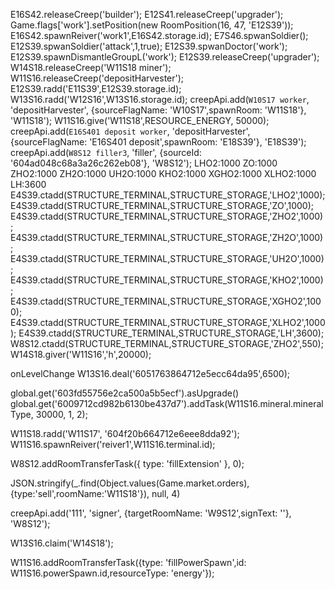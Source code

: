E16S42.releaseCreep('builder');
E12S41.releaseCreep('upgrader');
Game.flags['work'].setPosition(new RoomPosition(16, 47, 'E12S39'));
E16S42.spawnReiver('work1',E16S42.storage.id);
E7S46.spwanSoldier();
E12S39.spwanSoldier('attack',1,true);
E12S39.spwanDoctor('work');
E12S39.spawnDismantleGroupL('work');
E12S39.releaseCreep('upgrader');
W14S18.releaseCreep('W11S18 miner');
W11S16.releaseCreep('depositHarvester');
E12S39.radd('E11S39',E12S39.storage.id);
W13S16.radd('W12S16',W13S16.storage.id);
creepApi.add(`W10S17 worker`, 'depositHarvester', {sourceFlagName: 'W10S17',spawnRoom: 'W11S18'}, 'W11S18');
W11S16.give('W11S18',RESOURCE_ENERGY, 50000);
creepApi.add(`E16S401 deposit worker`, 'depositHarvester', {sourceFlagName: 'E16S401 deposit',spawnRoom: 'E18S39'}, 'E18S39');
creepApi.add(`W8S12 filler3`, 'filler', {sourceId: '604ad048c68a3a26c262eb08'}, 'W8S12');
LHO2:1000 ZO:1000 ZHO2:1000 ZH2O:1000 UH2O:1000 KHO2:1000 XGHO2:1000 XLHO2:1000 LH:3600
E4S39.ctadd(STRUCTURE_TERMINAL,STRUCTURE_STORAGE,'LHO2',1000);
E4S39.ctadd(STRUCTURE_TERMINAL,STRUCTURE_STORAGE,'ZO',1000);
E4S39.ctadd(STRUCTURE_TERMINAL,STRUCTURE_STORAGE,'ZHO2',1000);
E4S39.ctadd(STRUCTURE_TERMINAL,STRUCTURE_STORAGE,'ZH2O',1000);
E4S39.ctadd(STRUCTURE_TERMINAL,STRUCTURE_STORAGE,'UH2O',1000);
E4S39.ctadd(STRUCTURE_TERMINAL,STRUCTURE_STORAGE,'KHO2',1000);
E4S39.ctadd(STRUCTURE_TERMINAL,STRUCTURE_STORAGE,'XGHO2',1000);
E4S39.ctadd(STRUCTURE_TERMINAL,STRUCTURE_STORAGE,'XLHO2',1000);
E4S39.ctadd(STRUCTURE_TERMINAL,STRUCTURE_STORAGE,'LH',3600);
W8S12.ctadd(STRUCTURE_TERMINAL,STRUCTURE_STORAGE,'ZHO2',550);
W14S18.giver('W11S16','h',20000);

onLevelChange
W13S16.deal('6051763864712e5ecc64da95',6500);

global.get('603fd55756e2ca500a5b5ecf').asUpgrade()
global.get('6009712cd982b6130be437d7').addTask(W11S16.mineral.mineralType, 30000, 1, 2);

W11S18.radd('W11S17', '604f20b664712e6eee8dda92');
W11S16.spawnReiver('reiver1',W11S16.terminal.id);

W8S12.addRoomTransferTask({ type: 'fillExtension' }, 0);

JSON.stringify(\_.find(Object.values(Game.market.orders),{type:'sell',roomName:'W11S18'}), null, 4)

creepApi.add('111', 'signer', {targetRoomName: 'W9S12',signText: ''}, 'W8S12');

W13S16.claim('W14S18');

W11S16.addRoomTransferTask({type: 'fillPowerSpawn',id: W11S16.powerSpawn.id,resourceType: 'energy'});
